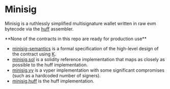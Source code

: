 # Minisig

Minisig is a ruthlessly simplified multisignature wallet written in raw evm bytecode via the [huff](https://github.com/AztecProtocol/huff) assembler.

\*\*None of the contracts in this repo are ready for production use\*\*

- [minisig-semantics](https://github.com/wolflo/minisig-semantics.git) is a formal specification of the high-level design of the contract using [K](https://github.com/kframework/k).
- [minisig.sol](https://github.com/wolflo/minisig.sol.git) is a solidity reference implementation that maps as closely as possible to the huff implementation.
- [minisig.vy](https://github.com/wolflo/minisig.vy) is a vyper implementation with some significant compromises (such as a hardcoded number of signers).
- [minisig.huff](https://github.com/wolflo/minisig.huff.git) is the huff implementation.
